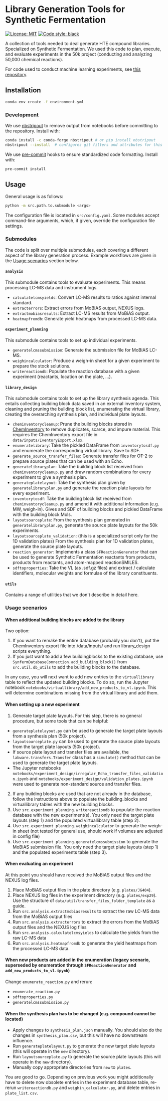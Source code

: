 # Library Generation Tools for Synthetic Fermentation

<a href="https://github.com/jugoetz/library-generation/blob/master/LICENSE"><img alt="License: MIT" src="https://black.readthedocs.io/en/stable/_static/license.svg"></a>
<a href="https://github.com/psf/black"><img alt="Code style: black" src="https://img.shields.io/badge/code%20style-black-000000.svg"></a>

A collection of tools needed to deal generate HTE compound libraries.
Specialized on Synthetic Fermentation.
We used this code to plan, execute, and evaluate experiments in the 50k project (conducting and analyzing 50,000 chemical reactions).

For code used to conduct machine learning experiments, see [this repository](https://github.com/jugoetz/synferm-predictions).

## Installation

```bash
conda env create -f environment.yml
```

### Development
We use [nbstripout](https://pypi.org/project/nbstripout/) to remove output from notebooks before committing to the repository.
Install with:
```bash
conda install -c conda-forge nbstripout # or pip install nbstripout
nbstripout --install  # configures git filters and attributes for this repo
```
We use [pre-commit](https://pre-commit.com/) hooks to ensure standardized code formatting.
Install with:
```bash
pre-commit install
```

## Usage

General usage is as follows:

```bash
python -m src.path.to.submodule <args>
```

The configuration file is located in `src/config.yaml`.
Some modules accept command-line arguments, which, if given, override the configuration file settings.

### Submodules
The code is split over multiple submodules, each covering a different aspect of the library generation process.
Example workflows are given in the [Usage scenarios](#usage-scenarios) section below.

#### `analysis`

This submodule contains tools to evaluate experiments.
This means processing LC-MS data and instrument logs.

- `calculatelcmsyields`: Convert LC-MS results to ratios against internal standard.
- `extracterrors`: Extract errors from MoBiAS output, NEXUS logs.
- `extractmobiasresults`: Extract LC-MS results from MoBiAS output.
- `heatmapfromdb`: Generate yield heatmaps from processed LC-MS data.

#### `experiment_planning`

This submodule contains tools to set up individual experiments.

- `generatelcmssubmission`: Generate the submission file for MoBiAS LC-MS.
- `weighincalculator`: Produce a weigh-in sheet for a given experiment to prepare the stock solutions.
- `writereactiondb`: Populate the reaction database with a given experiment (reactants, location on the plate, ...).

#### `library_design`

This submodule contains tools to set up the library synthesis agenda.
This entails collecting building block data saved in an external inventory system,
cleaning and pruning the building block list,
enumerating the virtual library,
creating the overarching synthesis plan,
and individual plate layouts.

- `cheminventorycleanup`: Prune the building blocks stored in [ChemInventory](https://www.cheminventory.net/)
    to remove duplicates, scarce, and impure material.
    This requires the ChemInventory export file in `data/inputs/IventoryExport.xlsx`.
- `enumeratelibrary`: Take the pickled DataFrame from `inventorytosdf.py` and enumerate the corresponding virtual
  library. Save to SDF.
- `generate_source_transfer_files`: Generate transfer files for OT-2 to prepare source plates that can be used with an Echo.
- `generatelibraryplan`: Take the building block list received from `cheminventorycleanup.py` and
draw random combinations for every experiment to give a synthesis plan.
- `generateplatelayout`: Take the synthesis plan given by `generatelibraryplan.py` and generate the
  reaction plate layouts for every experiment.
- `inventorytosdf`: Take the building block list received from `cheminventorycleanup.py` and amend it with
  additional information (e.g. MW, weigh-in). Gives and SDF of building blocks and pickled DataFrame with the building block Mols.
- `layoutsourceplate`: From the synthesis plan generated in  `generatelibraryplan.py`, generate the source plate layouts for the 50k experiments.
- `layoutsourceplate_validation`: (this is a specialized script only for the 1D validation plates)
  From the synthesis plan for 1D validation plates, generate the source plate layouts.
- `reaction_generator`: Implements a class `SFReactionGenerator` that can be used to generate Synthetic Fermentation
    reactants from products, products from reactants, and atom-mapped reactionSMILES.
- `sdftoproperties`: Take the VL (as .sdf.gz files) and extract / calculate identifiers, molecular weights and
  formulae of the library constituents.

#### `utils`
Contains a range of utilities that we don't describe in detail here.

### Usage scenarios
#### When additional building blocks are added to the library

Two option:
1. If you want to remake the entire database (probably you don't), put the ChemInventory export file into <root>/data/inputs/ and run library_design scripts everything.
2. If you just want to add a few buildingblocks to the existing database, use `SynfermDatabaseConnection.add_building_block()` from `src.util.db_utils` to add the building blocks to the database.

In any case, you will next want to add new entries to the `virtuallibrary` table to reflect the updated building blocks.
To do so, run the Jupyter notebook `notebooks/virtuallibrary/add_new_products_to_vl.ipynb`.
This will determine combinations missing from the virtual library and add them.

#### When setting up a new experiment

1. Generate target plate layouts. For this step, there is no general procedure, but some tools that can be helpful:
  - `generateplatelayout.py` can be used to generate the target plate layouts from a synthesis plan (50k project).
  - `layoutsourceplate.py` can be used to generate the source plate layouts from the target plate layouts (50k project).
  - If source plate layout and transfer files are available, the `labware.transfers.Transfer` class has a
      `simulate()` method that can be used to generate the target plate layouts.
  - The Jupyter notebooks `notebooks/experiment_design/irregular_Echo_transfer_files_validation.ipynb` and
      `notebooks/experiment_design/validation_plates.ipynb` were used to generate non-standard source and transfer files.
2. If any building blocks are used that are not already in the database, follow the instructions above to populate the
    building_blocks and virtuallibrary tables with the new building blocks.
3. Use `src.experiment_planning.writereactiondb` to populate the reaction database with the new experiment(s).
    You only need the target plate layouts (step 1) and the populated virtuallibrary table (step 2).
4. Use `src.experiment_planning.weighincalculator` to generate the weigh-in sheet (not tested for general use, should work if volumes are adjusted in config file)
5. Use `src.experiment_planning.generatelcmssubmission` to generate the MoBiAS submission file.
    You only need the target plate layouts (step 1) and the populated experiments table (step 3).

#### When evaluating an experiment
At this point you should have received the MoBiAS output files and the NEXUS log files.
1. Place MoBiAS output files in the plate directory (e.g. `plates/JG404`).
2. Place NEXUS log files in the experiment directory (e.g. `plates/exp29`). Use the structure of `data/util/transfer_files_folder_template` as a guide.
3. Run `src.analysis.extractmobiasresults` to extract the raw LC-MS data from the MoBiAS output files
4. Run `src.analysis.extracterrors` to extract the errors from the MoBiAS output files and the NEXUS log files
5. Run `src.analysis.calculatelcmsyields` to calculate the yields from the raw LC-MS data
6. Run `src.analysis.heatmapfromdb` to generate the yield heatmaps from the processed LC-MS data.


#### When new products are added in the enumeration (legacy scenario, superseded by enumeration through `SFReactionGenerator` and `add_new_products_to_vl.ipynb`)
Change `enumerate_reaction.py` and rerun:

- `enumerate_reaction.py`
- `sdftoproperties.py`
- `generatelcmssubmission.py`

#### When the synthesis plan has to be changed (e.g. compound cannot be located)

- Apply changes to `synthesis_plan.json` manually.
  You should also do the changes in `synthesis_plan.csv`, but this will have no downstream influence.
- Run `generateplatelayout.py` to generate the new target plate layouts (this will operate in the `new` directory).
- Run `layoutsourceplate.py` to generate the source plate layouts (this will operate in the `new` directory).
- Manually copy appropriate directories from `new` to `plates`.

You are good to go.
Depending on previous work you might additionally have to delete now obsolete entries in the experiment database table,
re-rerun `writereactiondb.py` and `weighin_calculator.py`, and delete entries in `plate_list.csv`.
